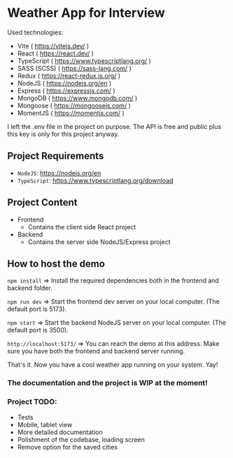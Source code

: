# Weather App for Interview

Used technologies:
- Vite ( https://vitejs.dev/ )
- React ( https://react.dev/ )
- TypeScript ( https://www.typescriptlang.org/ )
- SASS (SCSS) ( https://sass-lang.com/ )
- Redux ( https://react-redux.js.org/ )
- NodeJS ( https://nodejs.org/en )
- Express ( https://expressjs.com/ )
- MongoDB ( https://www.mongodb.com/ )
- Mongoose ( https://mongoosejs.com/ )
- MomentJS ( https://momentjs.com/ )

I left the .env file in the project on purpose. The API is free and public plus this key is only for this project anyway. 

## Project Requirements
- `NodeJS`: https://nodejs.org/en 
- `TypeScript`: https://www.typescriptlang.org/download

## Project Content
- Frontend
    - Contains the client side React project
- Backend
    - Contains the server side NodeJS/Express project

## How to host the demo
`npm install`
=> Install the required dependencies both in the frontend and backend folder.

`npm run dev`
=> Start the frontend dev server on your local computer. (The default port is 5173).

`npm start`
=> Start the backend NodeJS server on your local computer. (The default port is 3500).

`http://localhost:5173/`
=> You can reach the demo at this address. Make sure you have both the frontend and backend server running.

That's it. Now you have a cool weather app running on your system. Yay!


### The documentation and the project is WIP at the moment!

### Project TODO:
- Tests
- Mobile, tablet view
- More detailed documentation
- Polishment of the codebase, loading screen
- Remove option for the saved cities

